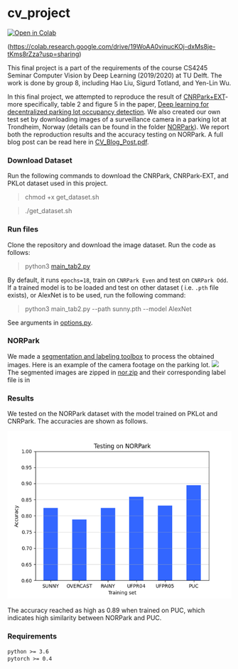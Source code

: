 # cv_project

[![Open in Colab](https://colab.research.google.com/assets/colab-badge.svg)](https://drive.google.com/file/d/1ZW-cUh0KNYXkdabFRlT6x94kn74vMu3I/view?usp=sharing)

(https://colab.research.google.com/drive/19WoAA0vinucKOj-dxMs8je-tKms8rZza?usp=sharing)



This final project is a part of the requirements of the course CS4245 Seminar Computer Vision by Deep Learning (2019/2020) at TU Delft. The work is done by group 8, including Hao Liu, Sigurd Totland, and Yen-Lin Wu.

In this final project, we attempted to reproduce the result of [CNRPark+EXT](http://cnrpark.it/)- more specifically, table 2 and figure 5 in the paper, [Deep learning for decentralized parking lot occupancy detection](https://www.sciencedirect.com/science/article/abs/pii/S095741741630598X).
We also created our own test set by downloading images of a surveillance camera in a parking lot at Trondheim, Norway (details can be found in the folder [NORPark](NORPark/)). We report both the reproduction results and the accuracy testing on NORPark. A full blog post can be read here in [CV_Blog_Post.pdf](CV_Blog_Post.pdf).

### Download Dataset
Run the following commands to download the CNRPark, CNRPark-EXT, and PKLot dataset used in this project.

> chmod +x get_dataset.sh

> ./get_dataset.sh

### Run files
Clone the repository and download the image dataset. Run the code as follows:

> python3 [main_tab2.py](main_tab2.py)

By default, it runs `epochs=18`, train on `CNRPark Even` and test on `CNRPark Odd`.
If a trained model is to be loaded and test on other dataset ( i.e. `.pth` file exists), or AlexNet is to be used, run the following command:

> python3 main_tab2.py --path sunny.pth --model AlexNet

See arguments in [options.py](utils/option.py).

### NORPark
We made a [segmentation and labeling toolbox](https://github.com/wuyenlin/image_segmentation) to process the obtained images.
Here is an example of the camera footage on the parking lot.
![](https://i.imgur.com/UBQGsgX.jpg)
The segmented images are zipped in [nor.zip](NORPark/PATCHES/nor.zip) and their corresponding label file is in 

### Results
We tested on the NORPark dataset with the model trained on PKLot and CNRPark. The accuracies are shown as follows.

<p align='center'>
  <img src="results/3_nor/nor.png">
</p>

The accuracy reached as high as 0.89 when trained on PUC, which indicates high similarity between NORPark and PUC.
### Requirements
```
python >= 3.6
pytorch >= 0.4
```
